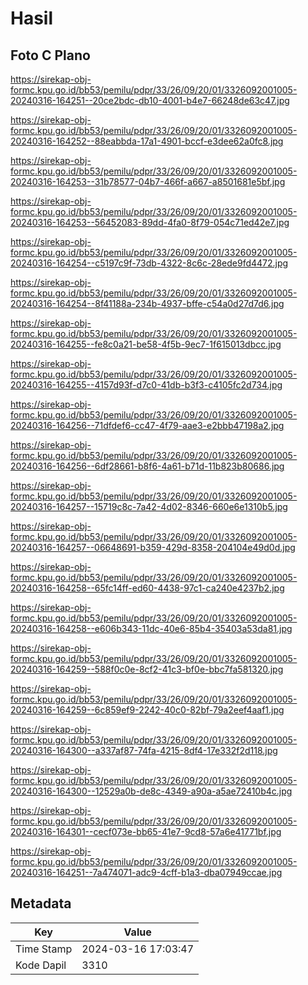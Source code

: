 # Hasil

## Foto C Plano

https://sirekap-obj-formc.kpu.go.id/bb53/pemilu/pdpr/33/26/09/20/01/3326092001005-20240316-164251--20ce2bdc-db10-4001-b4e7-66248de63c47.jpg

https://sirekap-obj-formc.kpu.go.id/bb53/pemilu/pdpr/33/26/09/20/01/3326092001005-20240316-164252--88eabbda-17a1-4901-bccf-e3dee62a0fc8.jpg

https://sirekap-obj-formc.kpu.go.id/bb53/pemilu/pdpr/33/26/09/20/01/3326092001005-20240316-164253--31b78577-04b7-466f-a667-a8501681e5bf.jpg

https://sirekap-obj-formc.kpu.go.id/bb53/pemilu/pdpr/33/26/09/20/01/3326092001005-20240316-164253--56452083-89dd-4fa0-8f79-054c71ed42e7.jpg

https://sirekap-obj-formc.kpu.go.id/bb53/pemilu/pdpr/33/26/09/20/01/3326092001005-20240316-164254--c5197c9f-73db-4322-8c6c-28ede9fd4472.jpg

https://sirekap-obj-formc.kpu.go.id/bb53/pemilu/pdpr/33/26/09/20/01/3326092001005-20240316-164254--8f41188a-234b-4937-bffe-c54a0d27d7d6.jpg

https://sirekap-obj-formc.kpu.go.id/bb53/pemilu/pdpr/33/26/09/20/01/3326092001005-20240316-164255--fe8c0a21-be58-4f5b-9ec7-1f615013dbcc.jpg

https://sirekap-obj-formc.kpu.go.id/bb53/pemilu/pdpr/33/26/09/20/01/3326092001005-20240316-164255--4157d93f-d7c0-41db-b3f3-c4105fc2d734.jpg

https://sirekap-obj-formc.kpu.go.id/bb53/pemilu/pdpr/33/26/09/20/01/3326092001005-20240316-164256--71dfdef6-cc47-4f79-aae3-e2bbb47198a2.jpg

https://sirekap-obj-formc.kpu.go.id/bb53/pemilu/pdpr/33/26/09/20/01/3326092001005-20240316-164256--6df28661-b8f6-4a61-b71d-11b823b80686.jpg

https://sirekap-obj-formc.kpu.go.id/bb53/pemilu/pdpr/33/26/09/20/01/3326092001005-20240316-164257--15719c8c-7a42-4d02-8346-660e6e1310b5.jpg

https://sirekap-obj-formc.kpu.go.id/bb53/pemilu/pdpr/33/26/09/20/01/3326092001005-20240316-164257--06648691-b359-429d-8358-204104e49d0d.jpg

https://sirekap-obj-formc.kpu.go.id/bb53/pemilu/pdpr/33/26/09/20/01/3326092001005-20240316-164258--65fc14ff-ed60-4438-97c1-ca240e4237b2.jpg

https://sirekap-obj-formc.kpu.go.id/bb53/pemilu/pdpr/33/26/09/20/01/3326092001005-20240316-164258--e606b343-11dc-40e6-85b4-35403a53da81.jpg

https://sirekap-obj-formc.kpu.go.id/bb53/pemilu/pdpr/33/26/09/20/01/3326092001005-20240316-164259--588f0c0e-8cf2-41c3-bf0e-bbc7fa581320.jpg

https://sirekap-obj-formc.kpu.go.id/bb53/pemilu/pdpr/33/26/09/20/01/3326092001005-20240316-164259--6c859ef9-2242-40c0-82bf-79a2eef4aaf1.jpg

https://sirekap-obj-formc.kpu.go.id/bb53/pemilu/pdpr/33/26/09/20/01/3326092001005-20240316-164300--a337af87-74fa-4215-8df4-17e332f2d118.jpg

https://sirekap-obj-formc.kpu.go.id/bb53/pemilu/pdpr/33/26/09/20/01/3326092001005-20240316-164300--12529a0b-de8c-4349-a90a-a5ae72410b4c.jpg

https://sirekap-obj-formc.kpu.go.id/bb53/pemilu/pdpr/33/26/09/20/01/3326092001005-20240316-164301--cecf073e-bb65-41e7-9cd8-57a6e41771bf.jpg

https://sirekap-obj-formc.kpu.go.id/bb53/pemilu/pdpr/33/26/09/20/01/3326092001005-20240316-164251--7a474071-adc9-4cff-b1a3-dba07949ccae.jpg


## Metadata

| Key        | Value               |
| ---------- | ------------------- |
| Time Stamp | 2024-03-16 17:03:47 |
| Kode Dapil | 3310                |



